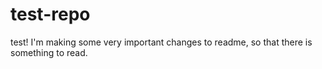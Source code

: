 # test-repo
test!
I'm making some very important changes to readme, so that there is something to read.
